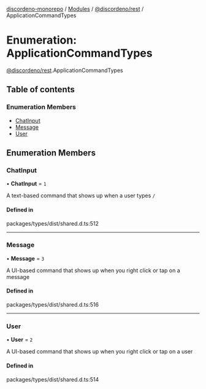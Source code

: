 [discordeno-monorepo](../README.md) / [Modules](../modules.md) / [@discordeno/rest](../modules/discordeno_rest.md) / ApplicationCommandTypes

# Enumeration: ApplicationCommandTypes

[@discordeno/rest](../modules/discordeno_rest.md).ApplicationCommandTypes

## Table of contents

### Enumeration Members

- [ChatInput](discordeno_rest.ApplicationCommandTypes.md#chatinput)
- [Message](discordeno_rest.ApplicationCommandTypes.md#message)
- [User](discordeno_rest.ApplicationCommandTypes.md#user)

## Enumeration Members

### ChatInput

• **ChatInput** = `1`

A text-based command that shows up when a user types `/`

#### Defined in

packages/types/dist/shared.d.ts:512

---

### Message

• **Message** = `3`

A UI-based command that shows up when you right click or tap on a message

#### Defined in

packages/types/dist/shared.d.ts:516

---

### User

• **User** = `2`

A UI-based command that shows up when you right click or tap on a user

#### Defined in

packages/types/dist/shared.d.ts:514
